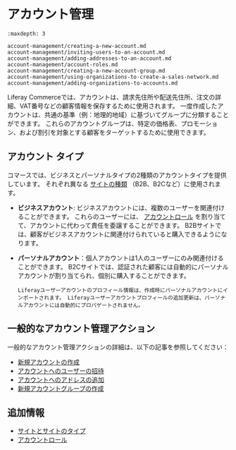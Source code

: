# アカウント管理

```{toctree}
:maxdepth: 3

account-management/creating-a-new-account.md
account-management/inviting-users-to-an-account.md
account-management/adding-addresses-to-an-account.md
account-management/account-roles.md
account-management/creating-a-new-account-group.md
account-management/using-organizations-to-create-a-sales-network.md
account-management/adding-organizations-to-accounts.md
```

Liferay Commerceでは、アカウントは、請求先住所や配送先住所、注文の詳細、VAT番号などの顧客情報を保存するために使用されます。 一度作成したアカウントは、共通の基準（例：地理的地域）に基づいてグループに分類することができます。 これらのアカウントグループは、特定の価格表、プロモーション、および割引を対象とする顧客をターゲットするために使用できます。

## アカウント タイプ

コマースでは、ビジネスとパーソナルタイプの2種類のアカウントタイプを提供しています。 それぞれ異なる [サイトの種類](../starting-a-store/sites-and-site-types.md) （B2B、B2Cなど）に使用されます。

* **ビジネスアカウント**: ビジネスアカウントには、複数のユーザーを関連付けることができます。 これらのユーザーには、 [アカウントロール](./account-management/account-roles.md) を割り当てて、アカウントに代わって責任を委譲することができます。 B2Bサイトでは、顧客がビジネスアカウントに関連付けられていると購入できるようになります。

* **パーソナルアカウント**：個人アカウントは1人のユーザーにのみ関連付けることができます。 B2Cサイトでは、認証された顧客には自動的にパーソナルアカウントが割り当てられ、個別に購入することができます。

  ```{note}
  Liferayユーザーアカウントのプロフィール情報は、作成時にパーソナルアカウントにインポートされます。 Liferayユーザーアカウントプロフィールの追加更新は、パーソナルアカウントには自動的にプロパゲートされません。
  ```
<!-- TASK: Add the Guest Account type; also note that B2X Sites recognize both Business and Personal Accounts-->
## 一般的なアカウント管理アクション

一般的なアカウント管理アクションの詳細は、以下の記事を参照してください：

* [新規アカウントの作成](./account-management/creating-a-new-account.md)
* [アカウントへのユーザーの招待](./account-management/inviting-users-to-an-account.md)
* [アカウントへのアドレスの追加](./account-management/adding-addresses-to-an-account.md)
* [新規アカウントグループの作成](./account-management/creating-a-new-account-group.md)

## 追加情報

* [サイトとサイトのタイプ](../starting-a-store/sites-and-site-types.md)
* [アカウントロール](./account-management/account-roles.md)
